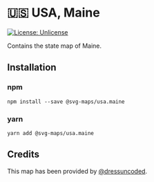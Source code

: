# 🇺🇸 USA, Maine

[![License: Unlicense](https://img.shields.io/badge/license-Unlicense-blue.svg)](http://unlicense.org/)

Contains the state map of Maine.

## Installation

### npm

`npm install --save @svg-maps/usa.maine`

### yarn

`yarn add @svg-maps/usa.maine`

## Credits

This map has been provided by [@dressuncoded](https://github.com/dressuncoded).
